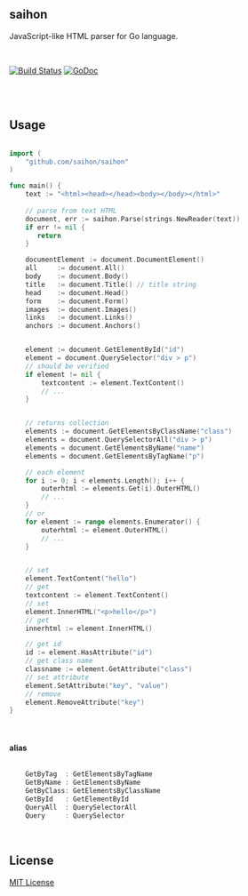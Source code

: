 ## saihon

JavaScript-like HTML parser for Go language.

<br/>

[![Build Status](https://travis-ci.org/saihon/saihon.svg?branch=master)](https://travis-ci.org/saihon/saihon) [![GoDoc](https://godoc.org/github.com/saihon/saihon?status.svg)](https://godoc.org/github.com/saihon/saihon)

<br>
<br>

## Usage


```go

import (
    "github.com/saihon/saihon"
)

func main() {
    text := "<html><head></head><body></body></html>"
    
    // parse from text HTML
    document, err := saihon.Parse(strings.NewReader(text))
    if err != nil {
       return
    }

    documentElement := document.DocumentElement()
    all     := document.All()
    body    := document.Body()
    title   := document.Title() // title string
    head    := document.Head()
    form    := document.Form()
    images  := document.Images()
    links   := document.Links()
    anchors := document.Anchors()


    element := document.GetElementById("id")
    element = document.QuerySelector("div > p")
    // should be verified
    if element != nil {
        textcontent := element.TextContent()
        // ...
    }


    // returns collection
    elements := document.GetElementsByClassName("class")
    elements = document.QuerySelectorAll("div > p")
    elements = document.GetElementsByName("name")
    elements = document.GetElementsByTagName("p")

    // each element
    for i := 0; i < elements.Length(); i++ {
        outerhtml := elements.Get(i).OuterHTML()
        // ...
    }
    // or 
    for element := range elements.Enumerator() {
        outerhtml := element.OuterHTML()
        // ...
    }


    // set
    element.TextContent("hello")
    // get
    textcontent := element.TextContent()
    // set
    element.InnerHTML("<p>hello</p>")
    // get
    innerhtml := element.InnerHTML()

    // get id
    id := element.HasAttribute("id")
    // get class name
    classname := element.GetAttribute("class")
    // set attribute
    element.SetAttribute("key", "value")
    // remove
    element.RemoveAttribute("key")
}


```

<br>

#### alias

```go

    GetByTag  : GetElementsByTagName
    GetByName : GetElementsByName
    GetByClass: GetElementsByClassName
    GetById   : GetElementById
    QueryAll  : QuerySelectorAll
    Query     : QuerySelector

```

<br>


## License

[MIT License](https://github.com/saihon/saihon/blob/master/LICENSE)

<br>
<br>
